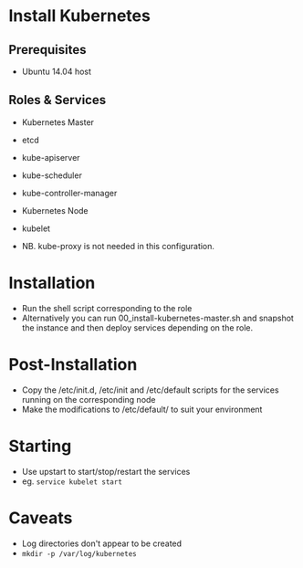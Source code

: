 # Install Kubernetes

## Prerequisites

* Ubuntu 14.04 host

## Roles & Services

* Kubernetes Master
 * etcd
 * kube-apiserver
 * kube-scheduler
 * kube-controller-manager

* Kubernetes Node
 * kubelet
 
* NB. kube-proxy is not needed in this configuration. 

# Installation

* Run the shell script corresponding to the role
* Alternatively you can run 00_install-kubernetes-master.sh and snapshot the instance and then deploy services depending on the role.

# Post-Installation

* Copy the /etc/init.d, /etc/init and /etc/default scripts for the services running on the corresponding node
* Make the modifications to /etc/default/<service-name> to suit your environment

# Starting

* Use upstart to start/stop/restart the services
 * eg. ```service kubelet start```

# Caveats

* Log directories don't appear to be created
* ```mkdir -p /var/log/kubernetes```
